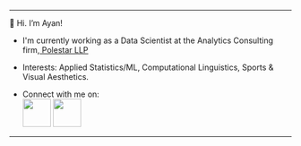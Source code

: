 <hr>
👋 Hi. I’m Ayan! 
 
 - I'm currently working as a Data Scientist at the Analytics Consulting firm,<a href='https://www.polestarllp.com/'> Polestar LLP </a>

 - Interests: Applied Statistics/ML, Computational Linguistics, Sports & Visual Aesthetics.



 - Connect with me on: <br>
<a href="https://www.linkedin.com/in/ayan-s-57850a19b/"><img src="https://cdn-icons-png.flaticon.com/512/3536/3536505.png" width="50"></a>       <a href="mailto: ayanworkmail02@gmail.com"><img src="https://cdn-icons-png.flaticon.com/512/5968/5968534.png" width="50"></a>

<hr>




<!---
ayanatherate/ayanatherate is a ✨ special ✨ repository because its `README.md` (this file) appears on your GitHub profile.
You can click the Preview link to take a look at your changes.
--->
